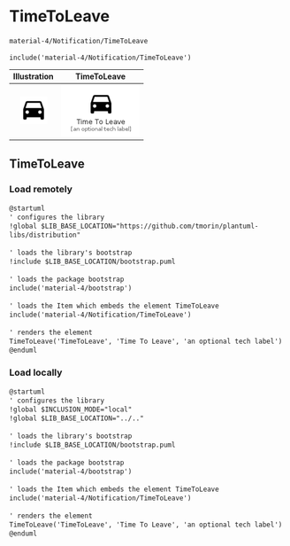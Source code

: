 # TimeToLeave


```text
material-4/Notification/TimeToLeave
```

```text
include('material-4/Notification/TimeToLeave')
```



| Illustration | TimeToLeave |
| :---: | :---: |
| ![illustration for Illustration](../../material-4/Notification/TimeToLeave.png) | ![illustration for TimeToLeave](../../material-4/Notification/TimeToLeave.Local.png) |




## TimeToLeave

### Load remotely
```plantuml
@startuml
' configures the library
!global $LIB_BASE_LOCATION="https://github.com/tmorin/plantuml-libs/distribution"

' loads the library's bootstrap
!include $LIB_BASE_LOCATION/bootstrap.puml

' loads the package bootstrap
include('material-4/bootstrap')

' loads the Item which embeds the element TimeToLeave
include('material-4/Notification/TimeToLeave')

' renders the element
TimeToLeave('TimeToLeave', 'Time To Leave', 'an optional tech label')
@enduml
```

### Load locally
```plantuml
@startuml
' configures the library
!global $INCLUSION_MODE="local"
!global $LIB_BASE_LOCATION="../.."

' loads the library's bootstrap
!include $LIB_BASE_LOCATION/bootstrap.puml

' loads the package bootstrap
include('material-4/bootstrap')

' loads the Item which embeds the element TimeToLeave
include('material-4/Notification/TimeToLeave')

' renders the element
TimeToLeave('TimeToLeave', 'Time To Leave', 'an optional tech label')
@enduml
```

